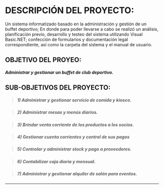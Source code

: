 # DESCRIPCIÓN DEL PROYECTO:

Un sistema informatizado basado en la administración y gestión de un buffet deportivo; En donde para poder llevarse a cabo se realizó un análisis, planificación previo, desarrollo y testeo del sistema utilizando Visual Basic.NET; confección de formularios y documentación legal correspondiente, así como la carpeta del sistema y el manual de usuario.

## OBJETIVO DEL PROYEO:
#####  Administrar y gestionar un buffet de club deportivo.

## SUB-OBJETIVOS DEL PROYECTO:

> ##### 1) Administrar y gestionar servicio de comida y kiosco. 

> ##### 2) Administrar mesas y menús diarios. 

> ##### 3) Brindar venta corriente de los productos a los socios. 

> ##### 4) Gestionar cuenta corrientes y control de sus pagos

> ##### 5) Controlar y administrar stock y pago a proveedores. 

> ##### 6) Contabilizar caja diaria y mensual.

> ##### 7) Administrar y gestionar alquiler de salón para eventos.

------------

